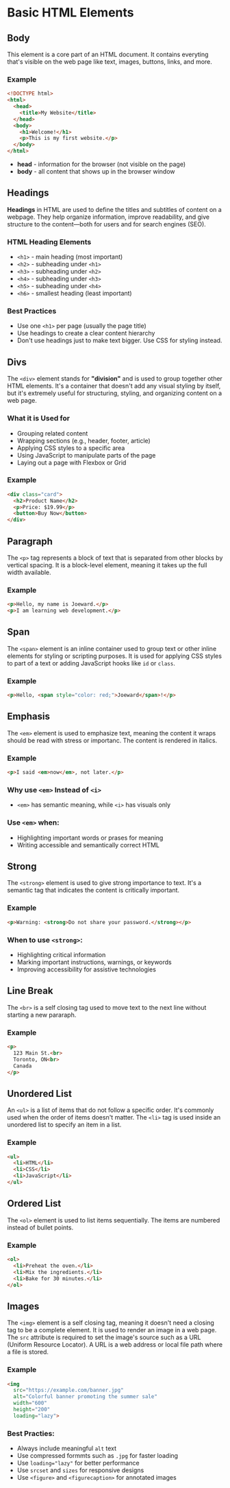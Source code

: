 # Basic HTML Elements

## Body

This element is a core part of an HTML document. It
contains everyting that's visible on the web page like
text, images, buttons, links, and more.

### Example

```html
<!DOCTYPE html>
<html>
  <head>
    <title>My Website</title>
  </head>
  <body>
    <h1>Welcome!</h1>
    <p>This is my first website.</p>
  </body>
</html>
```

- **head** - information for the browser (not visible on the page)
- **body** - all content that shows up in the browser window


## Headings

**Headings** in HTML are used to define the titles and subtitles of content on a webpage. They help organize information, improve readability, and give structure to the content—both for users and for search engines (SEO).

### HTML Heading Elements

- `<h1>` - main heading (most important)
- `<h2>` - subheading under `<h1>`
- `<h3>` - subheading under `<h2>`
- `<h4>` - subheading under `<h3>`
- `<h5>` - subheading under `<h4>`
- `<h6>` - smallest heading (least important)

### Best Practices

- Use one `<h1>` per page (usually the page title)
- Use headings to create a clear content hierarchy
- Don't use headings just to make text bigger. Use CSS for styling instead.


## Divs

The `<div>` element stands for **"division"** and is used to group together
other HTML elements. It's a container that doesn't add any visual styling
by itself, but it's extremely useful for structuring, styling, and organizing
content on a web page.

### What it is Used for
- Grouping related content
- Wrapping sections (e.g., header, footer, article)
- Applying CSS styles to a specific area
- Using JavaScript to manipulate parts of the page
- Laying out a page with Flexbox or Grid

### Example

```html
<div class="card">
  <h2>Product Name</h2>
  <p>Price: $19.99</p>
  <button>Buy Now</button>
</div>
```


## Paragraph

The `<p>` tag represents a block of text that is separated from other blocks by vertical spacing. It is a block-level element, meaning it takes up the full width available.

### Example

```html
<p>Hello, my name is Joeward.</p>
<p>I am learning web development.</p>
```


## Span

The `<span>` element is an inline container used to group text or other inline elements for styling or scripting purposes. It is used for applying CSS styles to part of a text or adding JavaScript hooks like `id` or `class`.

### Example

```html
<p>Hello, <span style="color: red;">Joeward</span>!</p>
```


## Emphasis

The `<em>` element is used to emphasize text, meaning the content it wraps should be read with stress or importanc. The content is rendered in italics.

### Example 

```html
<p>I said <em>now</em>, not later.</p>
```

### Why use `<em>` Instead of `<i>`
- `<em>` has semantic meaning, while `<i>` has visuals only

### Use `<em>` when:
- Highlighting important words or prases for meaning
- Writing accessible and semantically correct HTML


## Strong

The `<strong>` element is used to give strong importance to text. It's a semantic tag that indicates the content is critically important.

### Example

```html
<p>Warning: <strong>Do not share your password.</strong></p>
```

### When to use `<strong>`:
- Highlighting critical information
- Marking important instructions, warnings, or keywords
- Improving accessibility for assistive technologies


## Line Break

The `<br>` is a self closing tag used to move text to the next line without starting a new pararaph.

### Example

```html
<p>
  123 Main St.<br>
  Toronto, ON<br>
  Canada
</p>
```


## Unordered List

An `<ul>` is a list of items that do not follow a specific order. It's commonly used when the order of items doesn't matter. The `<li>` tag is used inside an unordered list to specify an item in a list.

### Example

```html
<ul>
  <li>HTML</li>
  <li>CSS</li>
  <li>JavaScript</li>
</ul>
```


## Ordered List

The `<ol>` element is used to list items sequentially. The items are numbered instead of bullet points.

### Example

```html
<ol>
  <li>Preheat the oven.</li>
  <li>Mix the ingredients.</li>
  <li>Bake for 30 minutes.</li>
</ol>
```


## Images

The `<img>` element is a self closing tag, meaning it doesn't need a closing tag to be a complete element. It is used to render an image in a web page. The `src` attribute is required to set the image's source such as a URL (Uniform Resource Locator). A URL is a web address or local file path where a file is stored.

### Example

```html
<img 
  src="https://example.com/banner.jpg" 
  alt="Colorful banner promoting the summer sale" 
  width="600" 
  height="200" 
  loading="lazy">
```

### Best Practies:
- Always include meaningful `alt` text
- Use compressed formmts such as `.jpg` for faster loading
- Use `loading="lazy"` for better performance
- Use `srcset` and `sizes` for responsive designs
- Use `<figure>` and `<figurecaption>` for annotated images